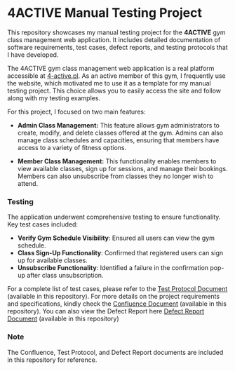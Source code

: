 # 4ACTIVE Manual Testing Project

This repository showcases my manual testing project for the **4ACTIVE** gym class management web application. It includes detailed documentation of software requirements, test cases, defect reports, and testing protocols that I have developed. 

The 4ACTIVE gym class management web application is a real platform accessible at [4-active.pl](https://4-active.pl/). As an active member of this gym, I frequently use the website, which motivated me to use it as a template for my manual testing project. This choice allows you to easily access the site and follow along with my testing examples.

For this project, I focused on two main features:

- **Admin Class Management:** This feature allows gym administrators to create, modify, and delete classes offered at the gym. Admins can also manage class schedules and capacities, ensuring that members have access to a variety of fitness options.

- **Member Class Management:** This functionality enables members to view available classes, sign up for sessions, and manage their bookings. Members can also unsubscribe from classes they no longer wish to attend.

### Testing

The application underwent comprehensive testing to ensure functionality. Key test cases included:
- **Verify Gym Schedule Visibility**: Ensured all users can view the gym schedule.
- **Class Sign-Up Functionality**: Confirmed that registered users can sign up for available classes.
- **Unsubscribe Functionality**: Identified a failure in the confirmation pop-up after class unsubscription.

For a complete list of test cases, please refer to the [Test Protocol Document](https://github.com/mohammed-tayeb/Manual_Testing_Portfolio/blob/main/TestReport.md) (available in this repository). For more details on the project requirements and specifications, kindly check the [Confluence Document](https://github.com/mohammed-tayeb/Manual_Testing_Portfolio/blob/main/SoftwareRequirements.md) (available in this repository).  You can also view the Defect Report here [Defect Report Document](https://github.com/mohammed-tayeb/Manual_Testing_Portfolio/blob/main/Defectreport.md) (available in this repository)

### Note
The Confluence, Test Protocol, and Defect Report documents are included in this repository for reference.
